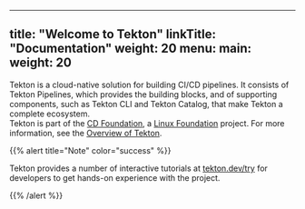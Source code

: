 
---
title: "Welcome to Tekton"
linkTitle: "Documentation"
weight: 20
menu:
  main:
    weight: 20
---

Tekton is a cloud-native solution for building CI/CD pipelines. It consists of Tekton Pipelines, which provides
the building blocks, and of supporting components, such as Tekton CLI and Tekton Catalog, that make Tekton a complete ecosystem.  
Tekton is part of the [CD Foundation](https://cd.foundation/), a [Linux Foundation](https://www.linuxfoundation.org/projects/) project. For more information, see the [Overview of Tekton](/docs/overview). 
 

{{% alert title="Note" color="success" %}}

Tekton provides a number of interactive tutorials at [tekton.dev/try](/try)
for developers to get hands-on experience with the project.

{{% /alert %}}
